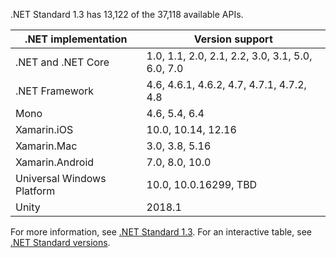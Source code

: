 .NET Standard 1.3 has 13,122 of the 37,118 available APIs.

| .NET implementation        | Version support                                  |
|----------------------------|--------------------------------------------------|
| .NET and .NET Core         | 1.0, 1.1, 2.0, 2.1, 2.2, 3.0, 3.1, 5.0, 6.0, 7.0 |
| .NET Framework             | 4.6, 4.6.1, 4.6.2, 4.7, 4.7.1, 4.7.2, 4.8        |
| Mono                       | 4.6, 5.4, 6.4                                    |
| Xamarin.iOS                | 10.0, 10.14, 12.16                               |
| Xamarin.Mac                | 3.0, 3.8, 5.16                                   |
| Xamarin.Android            | 7.0, 8.0, 10.0                                   |
| Universal Windows Platform | 10.0, 10.0.16299, TBD                            |
| Unity                      | 2018.1                                           |

For more information, see [.NET Standard 1.3][1.3]. For an interactive table, see [.NET Standard versions](https://dotnet.microsoft.com/platform/dotnet-standard#versions).

[1.3]: https://github.com/dotnet/standard/blob/v2.1.0/docs/versions/netstandard1.3.md
